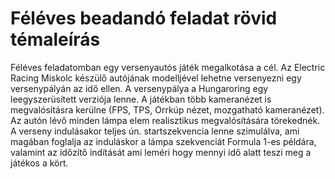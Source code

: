 # Féléves beadandó feladat rövid témaleírás

Féléves feladatomban egy versenyautós játék megalkotása a cél. Az Electric Racing Miskolc készülő autójának modelljével lehetne versenyezni egy versenypályán az idő ellen. A versenypálya a Hungaroring egy leegyszerüsített verziója lenne. A játékban több kameranézet is megvalósításra kerülne (FPS, TPS, Orrkúp nézet, mozgatható kameranézet). Az autón lévő minden lámpa elem realisztikus megvalósítására törekednék. A verseny indulásakor teljes ún. startszekvencia lenne szimulálva, ami magában foglalja az induláskor a lámpa szekvenciát Formula 1-es példára, valamint az időzítő indítását ami leméri hogy mennyi idő alatt teszi meg a játékos a kört.